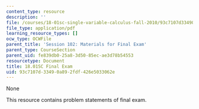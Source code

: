 ```yaml
---
content_type: resource
description: ''
file: /courses/18-01sc-single-variable-calculus-fall-2010/93c7107d33490a892fdf426e5033062e_MIT18_01SCF10_final.pdf
file_type: application/pdf
learning_resource_types: []
ocw_type: OCWFile
parent_title: 'Session 102: Materials for Final Exam'
parent_type: CourseSection
parent_uid: fe839db0-25a8-3d50-85ec-ae3d78b54553
resourcetype: Document
title: 18.01SC Final Exam
uid: 93c7107d-3349-0a89-2fdf-426e5033062e
---
```

None

This resource contains problem statements of final exam.